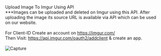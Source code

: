 Upload Image To Imgur Using API
<br>
***Images can be uploaded and deleted on Imgur using this API. After uploading the image its source URL is available via API which can be used on our website.
<br><br>
For Client-ID Create an account on https://imgur.com/
<br>
Then Visit: https://api.imgur.com/oauth2/addclient & create an app.
<br><br>
![Capture](https://github.com/durjoyd390/Upload-Image-To-Imgur-Using-API/assets/73610695/a1be12bd-1067-4788-939b-1786cc3e8ad9)
